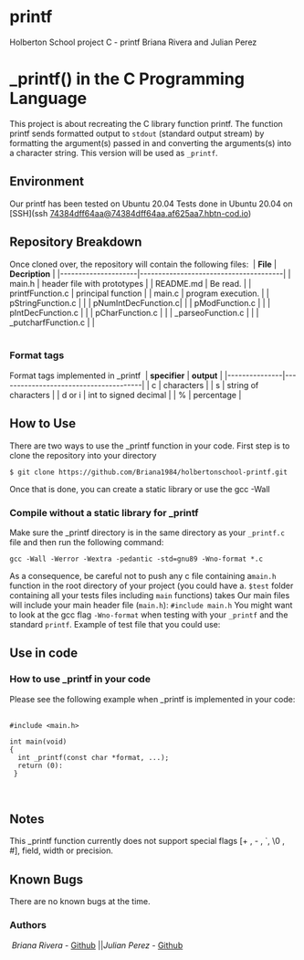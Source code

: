 # printf
Holberton School project C - printf
Briana Rivera and Julian Perez
​
# _printf() in the C Programming Language
This project is about recreating the C library function printf. The function printf sends formatted output to `stdout` (standard output stream) by formatting the argument(s) passed in and converting the arguments(s) into a character string. This version will be used as `_printf`.
​
## Environment
Our printf has been tested on Ubuntu 20.04
Tests done in Ubuntu 20.04  on [SSH](ssh 74384dff64aa@74384dff64aa.af625aa7.hbtn-cod.io)
​
## Repository Breakdown
Once cloned over, the repository will contain the following files:
​
|   **File**          |  **Decription**                       |
|---------------------|---------------------------------------|
|  main.h             | header file with prototypes           |
|  README.md          | Be read.                              |
| printfFunction.c    | principal function                    |
| main.c              | program execution.                    |
| pStringFunction.c   |                                       |
| pNumIntDecFunction.c|                                       |
| pModFunction.c      |                                       |
| pIntDecFunction.c   |                                       |
| pCharFunction.c     |                                       |
| _parseoFunction.c   |                                       |
| _putcharfFunction.c |                                       |   
​
​
​
### Format tags
Format tags implemented in _printf
​
| **specifier** | **output**                            |
|---------------|---------------------------------------|
| c             | characters                            |
| s             | string of characters                  |
| d or i        | int to signed decimal                 |
| %             | percentage                            |
​
## How to Use
There are two ways to use the _printf function in your code.
First step is to clone the repository into your directory
```
$ git clone https://github.com/Briana1984/holbertonschool-printf.git
```
Once that is done, you can create a static library or use the gcc -Wall
​
​
### Compile without a static library for _printf
Make sure the _printf directory is in the same directory as your `_printf.c` file and then run the following command:
```
gcc -Wall -Werror -Wextra -pedantic -std=gnu89 -Wno-format *.c 
```
As a consequence, be careful not to push any c file containing a`main.h` function in the root directory of your project (you could have a. `$test` folder containing all your tests files including `main` functions) takes
Our main files will include your main header file (`main.h`): `#include main.h`
You might want to look at the gcc flag `-Wno-format` when testing with your `_printf` and the standard `printf`. Example of test file that you could use: 
​
## Use in code
### How to use _printf in your code
Please see the following example when _printf is implemented in your code:
​
```
#include <main.h>
​
int main(void)
{
  int _printf(const char *format, ...);
  return (0):
 }
```
​
## Notes
This _printf function currently does not support special flags [+ , - , `, \0 , #], field, width or precision.
​
## Known Bugs
There are no known bugs at the time.
​
### Authors
​
*Briana Rivera* - [Github](https://github.com/Briana1984/) 
||*Julian Perez* - [Github](https://github.com/juespega/) 
